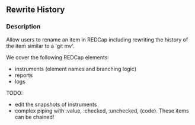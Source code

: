 ## Rewrite History

### Description

Allow users to rename an item in REDCap including rewriting the history of the item similar to a 'git mv'.

We cover the following REDCap elements:
- instruments (element names and branching logic)
- reports
- logs

TODO:
- edit the snapshots of instruments
- complex piping with :value, :checked, :unchecked, (code). These items can be chained!

